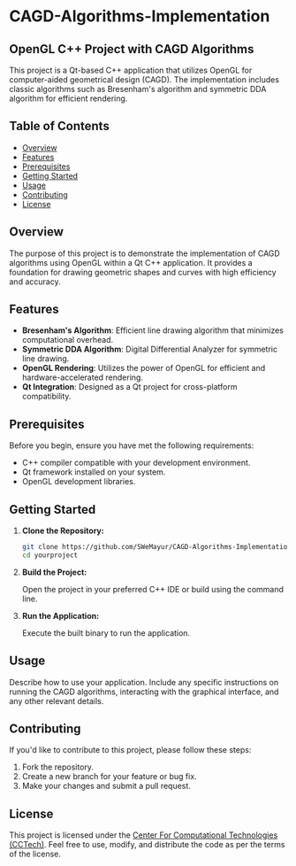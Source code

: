 # CAGD-Algorithms-Implementation
## OpenGL C++ Project with CAGD Algorithms

This project is a Qt-based C++ application that utilizes OpenGL for computer-aided geometrical design (CAGD). The implementation includes classic algorithms such as Bresenham's algorithm and symmetric DDA algorithm for efficient rendering.

## Table of Contents

- [Overview](#overview)
- [Features](#features)
- [Prerequisites](#prerequisites)
- [Getting Started](#getting-started)
- [Usage](#usage)
- [Contributing](#contributing)
- [License](#license)

## Overview

The purpose of this project is to demonstrate the implementation of CAGD algorithms using OpenGL within a Qt C++ application. It provides a foundation for drawing geometric shapes and curves with high efficiency and accuracy.

## Features

- **Bresenham's Algorithm**: Efficient line drawing algorithm that minimizes computational overhead.
- **Symmetric DDA Algorithm**: Digital Differential Analyzer for symmetric line drawing.
- **OpenGL Rendering**: Utilizes the power of OpenGL for efficient and hardware-accelerated rendering.
- **Qt Integration**: Designed as a Qt project for cross-platform compatibility.

## Prerequisites

Before you begin, ensure you have met the following requirements:

- C++ compiler compatible with your development environment.
- Qt framework installed on your system.
- OpenGL development libraries.

## Getting Started

1. **Clone the Repository:**

    ```bash
    git clone https://github.com/SWeMayur/CAGD-Algorithms-Implementation
    cd yourproject
    ```

2. **Build the Project:**

    Open the project in your preferred C++ IDE or build using the command line.

3. **Run the Application:**

    Execute the built binary to run the application.

## Usage

Describe how to use your application. Include any specific instructions on running the CAGD algorithms, interacting with the graphical interface, and any other relevant details.

## Contributing

If you'd like to contribute to this project, please follow these steps:

1. Fork the repository.
2. Create a new branch for your feature or bug fix.
3. Make your changes and submit a pull request.

## License

This project is licensed under the [Center For Computational Technologies (CCTech)]([https://www.cctech.co.in/]). Feel free to use, modify, and distribute the code as per the terms of the license.

